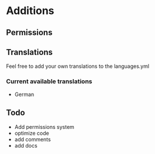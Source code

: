 # Additions

## Permissions

## Translations
Feel free to add your own translations to the languages.yml
### Current available translations
* German


## Todo
* Add permissions system
* optimize code
* add comments
* add docs
